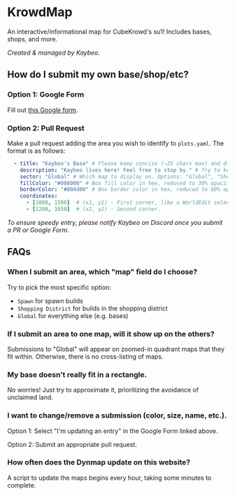 # KrowdMap

An interactive/informational map for CubeKrowd's su1! Includes bases, shops, and more.

*Created & managed by Kaybeo.*

## How do I submit my own base/shop/etc?

### Option 1: Google Form

Fill out [this Google form](https://www.example.com).

### Option 2: Pull Request

Make a pull request adding the area you wish to identify to `plots.yaml`. The format is as follows:

```yaml
  - title: "Kaybeo's Base" # Please keep concise (~25 chars max) and distinct.
    description: "Kaybeo lives here! Feel free to stop by." # Try to keep on the shorter side (~300 chars max).
    sector: "Global" # Which map to display on. Options: "Global", "Shopping District", and "Spawn".
    fillColor: "#008000" # Box fill color in hex, reduced to 30% opacity on the actual map.
    borderColor: "#004d00" # Box border color in hex, reduced to 80% opacity on the actual map.
    coordinates:
      - [1000, 1500]  # (x1, y1) - First corner, like a WorldEdit selection.
      - [1200, 1650]  # (x2, y2) - Second corner.
```

*To ensure speedy entry, please notify Kaybeo on Discord once you submit a PR or Google Form.*

## FAQs

### When I submit an area, which "map" field do I choose?
Try to pick the most specific option:
- `Spawn` for spawn builds
- `Shopping District` for builds in the shopping district
- `Global` for everything else (e.g. bases)

### If I submit an area to one map, will it show up on the others?
Submissions to "Global" will appear on zoomed-in quadrant maps that they fit within. Otherwise, there is no cross-listing of maps.

### My base doesn't really fit in a rectangle.
No worries! Just try to approximate it, prioritizing the avoidance of unclaimed land.

### I want to change/remove a submission (color, size, name, etc.).
Option 1: Select "I'm updating an entry" in the Google Form linked above.

Option 2: Submit an appropriate pull request.

### How often does the Dynmap update on this website?
A script to update the maps begins every hour, taking some minutes to complete.

